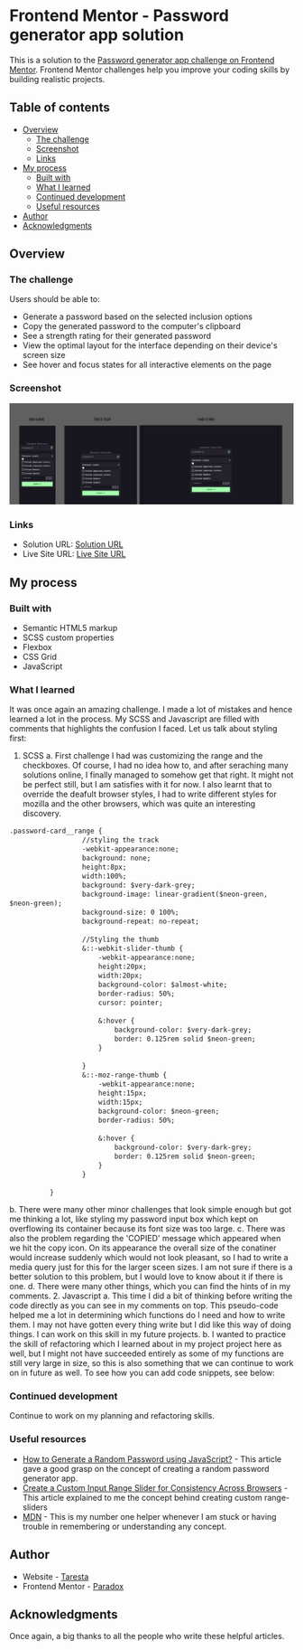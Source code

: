 # Frontend Mentor - Password generator app solution

This is a solution to the [Password generator app challenge on Frontend Mentor](https://www.frontendmentor.io/challenges/password-generator-app-Mr8CLycqjh). Frontend Mentor challenges help you improve your coding skills by building realistic projects. 

## Table of contents

- [Overview](#overview)
  - [The challenge](#the-challenge)
  - [Screenshot](#screenshot)
  - [Links](#links)
- [My process](#my-process)
  - [Built with](#built-with)
  - [What I learned](#what-i-learned)
  - [Continued development](#continued-development)
  - [Useful resources](#useful-resources)
- [Author](#author)
- [Acknowledgments](#acknowledgments)



## Overview

### The challenge

Users should be able to:

- Generate a password based on the selected inclusion options
- Copy the generated password to the computer's clipboard
- See a strength rating for their generated password
- View the optimal layout for the interface depending on their device's screen size
- See hover and focus states for all interactive elements on the page

### Screenshot

![](./assets/images/Screenshot%202025-03-11%20125141.jpg)


### Links

- Solution URL: [Solution URL](https://github.com/Taresta/password-generator-app.git)
- Live Site URL: [Live Site URL](https://taresta.github.io/password-generator-app/)

## My process

### Built with

- Semantic HTML5 markup
- SCSS custom properties
- Flexbox
- CSS Grid
- JavaScript


### What I learned

It was once again an amazing challenge. I made a lot of mistakes and hence learned a lot in the process. My SCSS and Javascript are filled with comments that highlights the confusion I faced. Let us talk about styling first:

1. SCSS
  a. First challenge I had was customizing the range and the checkboxes. Of course, I had no idea how to, and after seraching many solutions online, I finally managed to somehow get that right. It might not be perfect still, but I am satisfies with it for now. I also learnt that to override the deafult browser styles, I had to write different styles for mozilla and the other browsers, which was quite an interesting discovery.
  ```
  .password-card__range {
                    //styling the track
                    -webkit-appearance:none;
                    background: none;
                    height:8px;
                    width:100%;
                    background: $very-dark-grey;
                    background-image: linear-gradient($neon-green, $neon-green);
                    background-size: 0 100%;
                    background-repeat: no-repeat;

                    //Styling the thumb
                    &::-webkit-slider-thumb {
                        -webkit-appearance:none;
                        height:20px;
                        width:20px;
                        background-color: $almost-white;
                        border-radius: 50%;
                        cursor: pointer;

                        &:hover {
                            background-color: $very-dark-grey;
                            border: 0.125rem solid $neon-green;
                        }
        
                    }
                    &::-moz-range-thumb {
                        -webkit-appearance:none;
                        height:15px;
                        width:15px;
                        background-color: $neon-green;
                        border-radius: 50%;

                        &:hover {
                            background-color: $very-dark-grey;
                            border: 0.125rem solid $neon-green;
                        }
                    }

            }
  ```
  b. There were many other minor challenges that look simple enough but got me thinking a lot, like styling my password input box which kept on overflowing its container because its font size was too large. 
  c. There was also the problem regarding the 'COPIED' message which appeared when we hit the copy icon. On its appearance the overall size of the conatiner would increase suddenly which would not look pleasant, so I had to write a media query just for this for the larger sceen sizes. I am not sure if there is a better solution to this problem, but I would love to know about it if there is one.
  d. There were many other things, which you can find the hints of in my comments.
2. Javascript
  a. This time I did a bit of thinking before writing the code directly as you can see in my comments on top. This pseudo-code helped me a lot in determining which functions do I need and how to write them. I may not have gotten every thing write but I did like this way of doing things. I can work on this skill in my future projects.
  b. I wanted to practice the skill of refactoring which I learned about in my project project here as well, but I might not have succeeded entirely as some of my functions are still very large in size, so this is also something that we can continue to work on in future as well.
To see how you can add code snippets, see below:


### Continued development

Continue to work on my planning and refactoring skills.



### Useful resources

- [How to Generate a Random Password using JavaScript?](https://www.geeksforgeeks.org/how-to-generate-a-random-password-using-javascript/) - This article gave a good grasp on the concept of creating a random password generator app.
- [Create a Custom Input Range Slider for Consistency Across Browsers](https://maame.hashnode.dev/custom-input-range-slider) - This article explained to me the concept behind creating custom range-sliders
- [MDN](https://developer.mozilla.org/fr/) - This is my number one helper whenever I am stuck or having trouble in remembering or understanding any concept.


## Author

- Website - [Taresta](https://github.com/Taresta)
- Frontend Mentor - [Paradox](https://www.frontendmentor.io/profile/Taresta)


## Acknowledgments

Once again, a big thanks to all the people who write these helpful articles.
